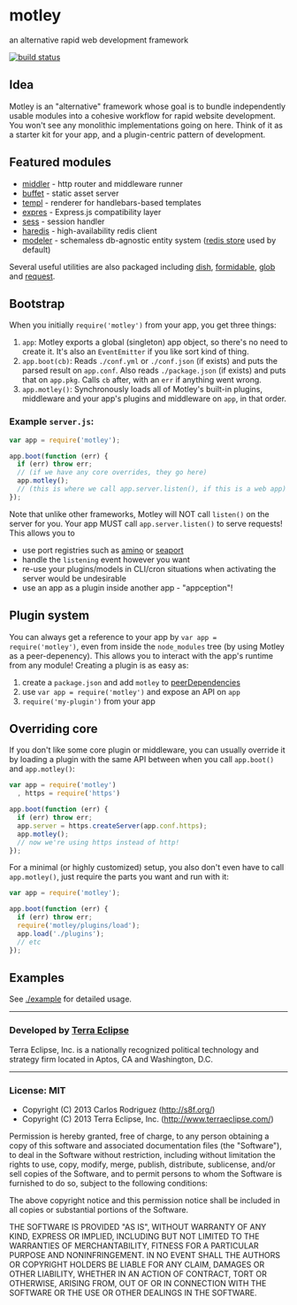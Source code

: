 motley
======

an alternative rapid web development framework

[![build status](https://secure.travis-ci.org/carlos8f/motley.png)](http://travis-ci.org/carlos8f/motley)

## Idea

Motley is an "alternative" framework whose goal is to bundle independently usable
modules into a cohesive workflow for rapid website development. You won't see any
monolithic implementations going on here. Think of it as a starter kit for your
app, and a plugin-centric pattern of development.

## Featured modules

- [middler](https://github.com/carlos8f/node-middler) - http router and middleware runner
- [buffet](https://github.com/carlos8f/node-buffet) - static asset server
- [templ](https://github.com/carlos8f/templ) - renderer for handlebars-based templates
- [expres](https://github.com/cpsubrian/node-expres) - Express.js compatibility layer
- [sess](https://github.com/carlos8f/sess) - session handler
- [haredis](https://github.com/carlos8f/haredis) - high-availability redis client
- [modeler](https://github.com/carlos8f/modeler) - schemaless db-agnostic entity
  system ([redis store](https://github.com/carlos8f/modeler-redis) used by default)

Several useful utilities are also packaged including
[dish](https://github.com/carlos8f/node-dish),
[formidable](https://github.com/felixge/node-formidable),
[glob](https://github.com/isaacs/node-glob) and
[request](https://github.com/mikeal/request).

## Bootstrap

When you initially `require('motley')` from your app, you get three things:

1. `app`: Motley exports a global (singleton) app object, so there's no need to
  create it. It's also an `EventEmitter` if you like sort kind of thing.
2. `app.boot(cb)`: Reads `./conf.yml` or `./conf.json` (if exists) and puts the
   parsed result on `app.conf`. Also reads `./package.json` (if exists) and puts
   that on `app.pkg`. Calls `cb` after, with an `err` if anything went wrong.
3. `app.motley()`: Synchronously loads all of Motley's built-in plugins, middleware
   and your app's plugins and middleware on `app`, in that order.

### Example `server.js`:

```js
var app = require('motley');

app.boot(function (err) {
  if (err) throw err;
  // (if we have any core overrides, they go here)
  app.motley();
  // (this is where we call app.server.listen(), if this is a web app)
});
```

Note that unlike other frameworks, Motley will NOT call `listen()` on the server
for you. Your app MUST call `app.server.listen()` to serve requests! This allows
you to

- use port registries such as [amino](https://github.com/amino/amino) or
  [seaport](https://github.com/substack/seaport)
- handle the `listening` event however you want
- re-use your plugins/models in CLI/cron situations when activating the server
  would be undesirable
- use an app as a plugin inside another app - "appception"!

## Plugin system

You can always get a reference to your app by `var app = require('motley')`, even
from inside the `node_modules` tree (by using Motley as a peer-depenency). This
allows you to interact with the app's runtime from any module! Creating a plugin
is as easy as:

1. create a `package.json` and add `motley` to
   [peerDependencies](http://blog.nodejs.org/2013/02/07/peer-dependencies/)
2. use `var app = require('motley')` and expose an API on `app`
3. `require('my-plugin')` from your app

## Overriding core

If you don't like some core plugin or middleware, you can usually override it by
loading a plugin with the same API between when you call `app.boot()` and
`app.motley()`:

```js
var app = require('motley')
  , https = require('https')

app.boot(function (err) {
  if (err) throw err;
  app.server = https.createServer(app.conf.https);
  app.motley();
  // now we're using https instead of http!
});
```

For a minimal (or highly customized) setup, you also don't even have to call
`app.motley()`, just require the parts you want and run with it:

```js
var app = require('motley');

app.boot(function (err) {
  if (err) throw err;
  require('motley/plugins/load');
  app.load('./plugins');
  // etc
});
```

## Examples

See [./example](https://github.com/carlos8f/motley/tree/master/example) for
detailed usage.

- - -

### Developed by [Terra Eclipse](http://www.terraeclipse.com)
Terra Eclipse, Inc. is a nationally recognized political technology and
strategy firm located in Aptos, CA and Washington, D.C.

- - -

### License: MIT

- Copyright (C) 2013 Carlos Rodriguez (http://s8f.org/)
- Copyright (C) 2013 Terra Eclipse, Inc. (http://www.terraeclipse.com/)

Permission is hereby granted, free of charge, to any person obtaining a copy
of this software and associated documentation files (the &quot;Software&quot;), to deal
in the Software without restriction, including without limitation the rights
to use, copy, modify, merge, publish, distribute, sublicense, and/or sell
copies of the Software, and to permit persons to whom the Software is furnished
to do so, subject to the following conditions:

The above copyright notice and this permission notice shall be included in
all copies or substantial portions of the Software.

THE SOFTWARE IS PROVIDED &quot;AS IS&quot;, WITHOUT WARRANTY OF ANY KIND, EXPRESS OR
IMPLIED, INCLUDING BUT NOT LIMITED TO THE WARRANTIES OF MERCHANTABILITY,
FITNESS FOR A PARTICULAR PURPOSE AND NONINFRINGEMENT. IN NO EVENT SHALL THE
AUTHORS OR COPYRIGHT HOLDERS BE LIABLE FOR ANY CLAIM, DAMAGES OR OTHER
LIABILITY, WHETHER IN AN ACTION OF CONTRACT, TORT OR OTHERWISE, ARISING FROM,
OUT OF OR IN CONNECTION WITH THE SOFTWARE OR THE USE OR OTHER DEALINGS IN THE
SOFTWARE.
